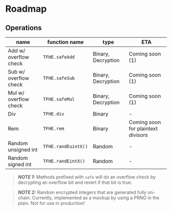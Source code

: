 # Roadmap

## Operations

| name                  | function name       | type               | ETA                                |
| --------------------- | ------------------- | ------------------ | ---------------------------------- |
| Add w/ overflow check | `TFHE.safeAdd`      | Binary, Decryption | Coming soon (1)                    |
| Sub w/ overflow check | `TFHE.safeSub`      | Binary, Decryption | Coming soon (1)                    |
| Mul w/ overflow check | `TFHE.safeMul`      | Binary, Decryption | Coming soon (1)                    |
| Div                   | `TFHE.div`          | Binary             | -                                  |
| Rem                   | `TFHE.rem`          | Binary             | Coming soon for plaintext divisors |
| Random unsigned int   | `TFHE.randEuintX()` | Random             | -                                  |
| Random signed int     | `TFHE.randEintX()`  | Random             | -                                  |

> **_NOTE 1:_** Methods prefixed with `safe` will do an overflow check by decrypting an overflow bit and revert if that bit is true.

> **_NOTE 2:_** Random encrypted integers that are generated fully on-chain. Currently, implemented as a mockup by using a PRNG in the plain.
> Not for use in production!
